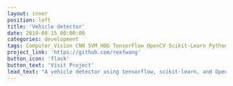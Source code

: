 ```yaml
---
layout: inner
position: left
title: 'Vehicle detector'
date: 2019-08-15 00:00:00
categories: development
tags: Computer_Vision CNN SVM HOG TensorFlow OpenCV Scikit-Learn Python
project_link: 'https://github.com/rexfwang'
button_icon: 'flask'
button_text: 'Visit Project'
lead_text: "A vehicle detector using tensorflow, scikit-learn, and OpenCV in Python. The program produces vehicle bounding boxes using HOG feature with SVM model."
---
```

